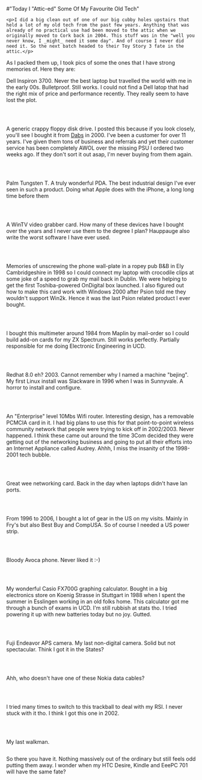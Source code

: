#"Today I \"Attic-ed\" Some Of My Favourite Old Tech"


    <p>I did a big clean out of one of our big cubby holes upstairs that held a lot of my old tech from the past few years. Anything that was already of no practical use had been moved to the attic when we originally moved to Cork back in 2004. This stuff was in the "well you never know, I _might_ need it some day". And of course I never did need it. So the next batch headed to their Toy Story 3 fate in the attic.</p>
<p>As I packed them up, I took pics of some the ones that I have strong memories of. Here they are:</p>
<p>Dell Inspiron 3700. Never the best laptop but travelled the world with me in the early 00s. Bulletproof. Still works. I could not find a Dell latop that had the right mix of price and performance recently. They really seem to have lost the plot.</p>
<p><img src="https://lh6.googleusercontent.com/-ZvOoXRUpypg/Tg8hUmw4aoI/AAAAAAAAJhs/vrSep9Jlp3E/s400/IMG_20110702_144448.jpg" alt="" style="display: block; margin-left: auto; margin-right: auto;" /></p>
<p>&nbsp;</p>
<p>A generic crappy floppy disk drive. I posted this because if you look closely, you'll see I bought it from <a href="http://www.dabs.com">Dabs</a> in 2000. I've been a customer for over 11 years. I've given them tons of business and referrals and yet their customer service has been completely AWOL over the missing PSU I ordered two weeks ago. If they don't sort it out asap, I'm never buying from them again.</p>
<p><img src="https://lh4.googleusercontent.com/-FLsPs5VSDYs/Tg8hfiTKS3I/AAAAAAAAJh0/g72B4Dm7NxY/s400/IMG_20110702_144539.jpg" alt="" style="display: block; margin-left: auto; margin-right: auto;" /></p>
<p>&nbsp;</p>
<p>Palm Tungsten T. A truly wonderful PDA. The best industrial design I've ever seen in such a product. Doing what Apple does with the iPhone, a long long time before them</p>
<p><img src="https://lh5.googleusercontent.com/-H-yYE0QonGk/Tg8hqQwcS0I/AAAAAAAAJh4/4H0awDXhvbw/s400/IMG_20110702_144614.jpg" alt="" style="display: block; margin-left: auto; margin-right: auto;" /></p>
<p>&nbsp;</p>
<p>A WinTV video grabber card. How many of these devices have I bought over the years and I never use them to the degree I plan? Hauppauge also write the worst software I have ever used.</p>
<p><img src="https://lh6.googleusercontent.com/-P9Buq_QKsyw/Tg8iNG8SjFI/AAAAAAAAJh8/aMF2TCvKwtQ/s400/IMG_20110702_144834.jpg" alt="" style="display: block; margin-left: auto; margin-right: auto;" /></p>
<p>&nbsp;</p>
<p>Memories of unscrewing the phone wall-plate in a ropey pub B&amp;B in Ely Cambridgeshire in 1998 so I could connect my laptop with crocodile clips at some joke of a speed to grab my mail back in Dublin. We were helping to get the first Toshiba-powered OnDigital box launched. I also figured out how to make this card work with Windows 2000 after Psion told me they wouldn't support Win2k. Hence it was the last Psion related product I ever bought.</p>
<p><img src="https://lh4.googleusercontent.com/-qYOuAHMAPOU/Tg8iXMNs5wI/AAAAAAAAJiA/k0T73Nsy62o/s400/IMG_20110702_144917.jpg" alt="" style="display: block; margin-left: auto; margin-right: auto;" /></p>
<p>&nbsp;</p>
<p>I bought this multimeter around 1984 from Maplin by mail-order so I could build add-on cards for my ZX Spectrum. Still works perfectly. Partially responsible for me doing Electronic Engineering in UCD.</p>
<p><img src="https://lh5.googleusercontent.com/-3D1TsR3jH6g/Tg8inOj5pdI/AAAAAAAAJiI/PMXuA4ZFWlw/s400/IMG_20110702_145014.jpg" alt="" style="display: block; margin-left: auto; margin-right: auto;" /></p>
<p>&nbsp;</p>
<p>Redhat 8.0 eh? 2003. Cannot remember why I named a machine "bejing". My first Linux install was Slackware in 1996 when I was in Sunnyvale. A horror to install and configure.</p>
<p><img src="https://lh5.googleusercontent.com/-zZl06A-Zb08/Tg8iu0KexPI/AAAAAAAAJiM/4kh12n2tXck/s400/IMG_20110702_145036.jpg" alt="" style="display: block; margin-left: auto; margin-right: auto;" /></p>
<p>&nbsp;</p>
<p>An "Enterprise" level 10Mbs Wifi router. Interesting design, has a removable PCMCIA card in it. I had big plans to use this for that point-to-point wireless community network that people were trying to kick off in 2002/2003. Never happened. I think these came out around the time 3Com decided they were getting out of the networking business and going to put all their efforts into an Internet Appliance called Audrey. Ahhh, I miss the insanity of the 1998-2001 tech bubble.</p>
<p><img src="https://lh4.googleusercontent.com/-sekyFupYowU/Tg8i47zNooI/AAAAAAAAJiQ/c4uwse7Jw6A/s400/IMG_20110702_145140.jpg" alt="" style="display: block; margin-left: auto; margin-right: auto;" /></p>
<p>&nbsp;</p>
<p>Great wee networking card. Back in the day when laptops didn't have lan ports.</p>
<p><img src="https://lh3.googleusercontent.com/-eowRAZTxbd8/Tg8jPPxb85I/AAAAAAAAJiU/vj68T-mGV1s/s400/IMG_20110702_145305.jpg" alt="" style="display: block; margin-left: auto; margin-right: auto;" /></p>
<p>&nbsp;</p>
<p>From 1996 to 2006, I bought a lot of gear in the US on my visits. Mainly in Fry's but also Best Buy and CompUSA. So of course I needed a US power strip.</p>
<p><img src="https://lh3.googleusercontent.com/-XNUNxo1y5xI/Tg8mRmxNCrI/AAAAAAAAJic/eKH3hsoNRQw/s400/IMG_20110702_150602.jpg" alt="" style="display: block; margin-left: auto; margin-right: auto;" /></p>
<p>&nbsp;</p>
<p>Bloody Avoca phone. Never liked it :-)</p>
<p><img src="https://lh5.googleusercontent.com/-kCFX6ikvEM4/Tg8mW6QKOLI/AAAAAAAAJig/ecLxF5QibHQ/s400/IMG_20110702_150625.jpg" alt="" style="display: block; margin-left: auto; margin-right: auto;" /></p>
<p>&nbsp;</p>
<p>My wonderful Casio FX700G graphing calculator. Bought in a big electronics store on Koenig Strasse in Stuttgart in 1988 when I spent the summer in Esslingen working in an old folks home. This calculator got me through a bunch of exams in UCD. I'm still rubbish at stats tho. I tried powering it up with new batteries today but no joy. Gutted.</p>
<p><img src="https://lh6.googleusercontent.com/-l0-GtvxQnf0/Tg8oBdQFSmI/AAAAAAAAJis/NQjt2b7Dbjc/s400/IMG_20110702_151341.jpg" alt="" style="display: block; margin-left: auto; margin-right: auto;" /></p>
<p>&nbsp;</p>
<p>Fuji Endeavor APS camera. My last non-digital camera. Solid but not spectacular. Think I got it in the States?</p>
<p><img src="https://lh6.googleusercontent.com/-wPm8CoDuV90/Tg8uN8vj9FI/AAAAAAAAJiw/3oFS_S6pasU/s400/IMG_20110702_154006.jpg" alt="" style="display: block; margin-left: auto; margin-right: auto;" /></p>
<p>&nbsp;</p>
<p>Ahh, who doesn't have one of these Nokia data cables?</p>
<p><img src="https://lh4.googleusercontent.com/-QTNuPhZHTA0/Tg8ue3jh_AI/AAAAAAAAJi0/xRE52Oaxnvw/s400/IMG_20110702_154119.jpg" alt="" style="display: block; margin-left: auto; margin-right: auto;" /></p>
<p>&nbsp;</p>
<p>I tried many times to switch to this trackball to deal with my RSI. I never stuck with it tho. I think I got this one in 2002.</p>
<p><img src="https://lh6.googleusercontent.com/-jKwafHqzVCk/Tg8vQLPW10I/AAAAAAAAJi8/y0u-2j_xFpg/s400/IMG_20110702_154436.jpg" alt="" style="display: block; margin-left: auto; margin-right: auto;" /></p>
<p>&nbsp;</p>
<p>My last walkman.</p>
<p><img src="https://lh4.googleusercontent.com/-qlhXNX_2wPo/Tg8vgBWE0FI/AAAAAAAAJjA/PDxDetEsk4c/s400/IMG_20110702_154538.jpg" alt="" style="display: block; margin-left: auto; margin-right: auto;" /></p>
<p>So there you have it. Nothing massively out of the ordinary but still feels odd putting them away. I wonder when my HTC Desire, Kindle and EeePC 701 will have the same fate?</p>
<p>&nbsp;</p>
  